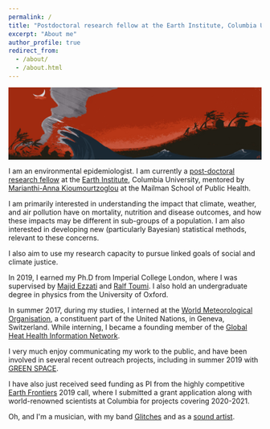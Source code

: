 ```yaml
---
permalink: /
title: "Postdoctoral research fellow at the Earth Institute, Columbia University"
excerpt: "About me"
author_profile: true
redirect_from: 
  - /about/
  - /about.html
---
```


<img src="https://github.com/robbiemparks/robbiemparks.github.io/blob/master/files/banner.jpg" style="display: block; margin: auto;" />

I am an environmental epidemiologist. I am currently a <a href='https://www.earth.columbia.edu/articles/view/55' target="_blank">post-doctoral research fellow</a> at the <a href='https://www.earth.columbia.edu/' target="_blank">Earth Institute</a>, Columbia University, mentored by <a href='https://www.mailman.columbia.edu/people/our-faculty/mk3961' target="_blank">Marianthi-Anna Kioumourtzoglou</a> at the Mailman School of Public Health.

I am primarily interested in understanding the impact that climate, weather, and air pollution have on mortality, nutrition and disease outcomes, and how these impacts may be different in sub-groups of a population. I am also interested in developing new (particularly Bayesian) statistical methods, relevant to these concerns. 

I also aim to use my research capacity to pursue linked goals of social and climate justice.

In 2019, I earned my Ph.D from Imperial College London, where I was supervised by <a href='http://globalenvhealth.org/' target="_blank">Majid Ezzati</a> and <a href='https://www.imperial.ac.uk/people/r.toumi' target="_blank">Ralf Toumi</a>. I also hold an undergraduate degree in physics from the University of Oxford. 

In summer 2017, during my studies, I interned at the <a href='https://public.wmo.int/en' target="_blank">World Meteorological Organisation</a>, a constituent part of the United Nations, in Geneva, Switzerland. While interning, I became a founding member of the <a href='http://ghhin.org/' target="_blank">Global Heat Health Information Network</a>.

I very much enjoy communicating my work to the public, and have been involved in several recent outreach projects, including in summer 2019 with <a href='http://enyalachmancurl.co.uk/greenspace' target="_blank">GREEN SPACE</a>. 

I have also just received seed funding as PI from the highly competitive <a href='https://www.earth.columbia.edu/sitefiles/file/Research/Earth_Frontiers_Call_for_Proposals_2019.pdf' target="_blank">Earth Frontiers</a> 2019 call, where I submitted a grant application along with world-renowned scientists at Columbia for projects covering 2020-2021.

Oh, and I'm a musician, with my band <a href='https://open.spotify.com/artist/7EWl2Eh2mIAIl1k9YzXGIs?si=KDj6Ny_lTsKGmJjIYdQ1Ag' target="_blank">Glitches</a> and as a <a href='https://soundcloud.com/rmiparks' target="_blank">sound artist</a>.
